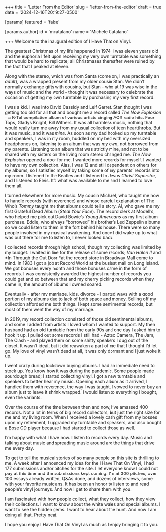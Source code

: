 +++
title = 'Letter From the Editor'
slug = 'letter-from-the-editor'
draft = true
date = '2024-12-16T20:19:27-0500'

[params]
  featured = 'false'

  [params.author]
    id = 'mcatalano'
    name = 'Michele Catalano'

+++
Welcome to the inaugural edition of I Have That on Vinyl.



The greatest Christmas of my life happened in 1974. I was eleven years old and
the euphoria I felt upon receiving my very own turntable was something that
would be hard to replicate; all Christmases thereafter were ruined by the fact
that I peaked at eleven.

Along with the stereo, which was from Santa (come on, I was practically an
*adult*), was a wrapped present from my older cousin Stan. We didn’t normally
exchange gifts with cousins, but Stan - who at 19 was wise in the ways of music
and the world - thought it was necessary to celebrate the occasion of getting my
own turntable by purchasing my very first record.

I was a kid. I was into David Cassidy and Leif Garret. Stan thought I was
getting too old for all that and bought me a record called *The Now Explosion* -
a K-Tel compilation album of various artists singing AOR radio hits. Four Tops,
Gladys Knight, Bill Withers. It was all harmless music, nothing that would
really turn me away from my usual collection of teen heartthrobs. But it was
music, and it was *mine*. As soon as my dad hooked up my turntable and speakers,
I was in my room, huddled on my bed with my oversized headphones on, listening
to an album that was *my own*, not borrowed from my parents. Listening to an
album that was strictly mine, and not to be shared with my sisters on the living
room stereo changed me. *The Now Explosion* opened a door for me. I wanted more
records for myself. I wanted to have my own collection. Alas, I was 12 and still
dependent on others for my albums, so I satisfied myself by taking some of my
parents’ records into my room. I listened to the Beatles and I listened to
*Jesus Christ Superstar*, and I listened to Elvis. It’s what was available to me
and I learned to love them all. 

I turned elsewhere for more music. My cousin Michael, who taught me how to
handle records (with reverence) and whose careful explanation of The Who’s
*Tommy* taught me that albums could tell a story. Al, who gave me my first
Grateful Dead Album (*Steal Your Face*). The record clerk at Modell’s, who
helped me pick out David Bowie’s *Young Americans* as my first album purchase.
Eddie, who always “borrowed” his brother’s Led Zeppelin albums so we could
listen to them in the fort behind his house. There were so many people involved
in my musical awakening. And once I did wake up to what was out there for me to
listen to, I never looked back.

I collected records through high school, though my collecting was limited by my
budget. I waited in line for the release of some records; *Van Halen II* and *In
Through the Out Door *at the record store in Broadway Mall come to mind. In 1983
I got a job at Record World at the busiest mall on Long Island. We got bonuses
every month and those bonuses came in the form of records. I was consistently
awarded the highest number of records you could get and so between that and my
cherry picking records when they came in, the amount of albums I owned soared. 

Eventually - after my marriage, kids, divorce - I parted ways with a good
portion of my albums due to lack of both space and money. Selling off my
collection afforded me both things. I kept some sentimental records, but most of
them went the way of my marriage. 

In 2019, my record collection consisted of those old sentimental albums, and
some I added from artists I loved whom I wanted to support. My then husband had
an old turntable from the early 90s and one day I asked him to hook it up. I
pulled out some records I still had - Aztec Camera, The Jam, The Clash - and
played them on some shitty speakers I dug out of the closet. It wasn’t ideal,
but it did reawaken a part of me that I thought I’d let go. My love of vinyl
wasn’t dead at all, it was only dormant and I just woke it up.

I went crazy during lockdown buying albums. I had an immediate need to stock up.
You know how it was during the pandemic. Some people made sourdough bread; I
started collecting vinyl.  I got a new turntable and speakers to better hear my
music. Opening each album as it arrived, I handled them with reverence, the way
I was taught. I vowed to never buy an album just to leave it shrink wrapped. I
would listen to everything I bought, even the variants.

Over the course of the time between then and now, I’ve amassed 400 records. Not
a lot in terms of big record collectors, but just the right size for me and my
living room. When I received a lovely cash gift from my bosses upon my
retirement, I upgraded my turntable and speakers, and also bought a Bose CD
player because I had started to collect those as well.

I’m happy with what I have now. I listen to records every day. Music and talking
about music and spreading music around are the things that drive me every day. 

To get to tell the musical stories of so many people on this site is thrilling
to me. A week after I announced my idea for the I Have That On Vinyl, I had 177
submissions and/or pitches for the site. I let everyone know I could not pay at
this time and the submissions kept coming. I’m at 300 pitches, over 100 essays
already written, Q&As done, and dozens of interviews, some with your favorite
musicians. It has been an honor to listen to and read people’s vinyl journeys.
And now I get to share them with you. 

I am fascinated with how people collect, what they collect, how they view their
collections. I want to know about the white wales and special albums. I want to
see the hidden gems. I want to hear about the hunt. And now I am doing all that.
Pretty neat.

I hope you enjoy I Have That On Vinyl as much as I enjoy bringing it to you. 


